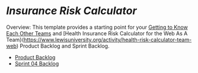 # *Insurance Risk Calculator*

Overview: This template provides a starting point for your [Getting to Know Each Other Teams](https://www.lewisuniversity.org/activity/getting-to-know-each-other-teams) and
[Health Insurance Risk Calculator for the Web As A Team}(https://www.lewisuniversity.org/activity/health-risk-calculator-team-web) Product Backlog and Sprint Backlog.
- [Product Backlog](product-backlog.md)
- [Sprint 04 Backlog](sprint-04-backlog.md)
